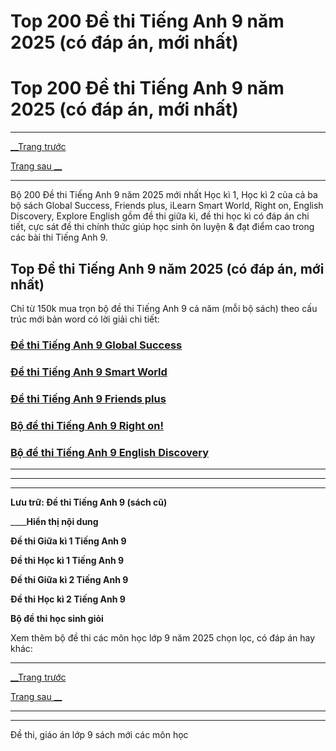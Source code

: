 # Top 200 Đề thi Tiếng Anh 9 năm 2025 (có đáp án, mới nhất)

# Top 200 Đề thi Tiếng Anh 9 năm 2025 (có đáp án, mới nhất)

* * *

[__Trang trước](https://vietjack.com/de-kiem-tra-lop-9/index.jsp)

[Trang sau __](https://vietjack.com/de-kiem-tra-lop-9/de-thi-giua-ki-1-tieng-anh-lop-9-co-dap-an-2021.jsp)

* * *

Bộ 200 Đề thi Tiếng Anh 9 năm 2025 mới nhất Học kì 1, Học kì 2 của cả ba bộ sách Global Success, Friends plus, iLearn Smart World, Right on, English Discovery, Explore English gồm đề thi giữa kì, đề thi học kì có đáp án chi tiết, cực sát đề thi chính thức giúp học sinh ôn luyện & đạt điểm cao trong các bài thi Tiếng Anh 9.

## Top Đề thi Tiếng Anh 9 năm 2025 (có đáp án, mới nhất)

Chỉ từ 150k mua trọn bộ đề thi Tiếng Anh 9 cả năm (mỗi bộ sách) theo cấu trúc mới bản word có lời giải chi tiết:

### [**Đề thi Tiếng Anh 9 Global Success**](https://vietjack.com/de-kiem-tra-lop-9/de-thi-tieng-anh-9-global-success.jsp)

### [**Đề thi Tiếng Anh 9 Smart World**](https://vietjack.com/de-kiem-tra-lop-9/de-thi-tieng-anh-9-smart-world.jsp)

### [**Đề thi Tiếng Anh 9 Friends plus**](https://vietjack.com/de-kiem-tra-lop-9/de-thi-tieng-anh-9-friends-plus.jsp)

### [**Bộ đề thi Tiếng Anh 9 Right on!**](https://vietjack.com/de-kiem-tra-lop-9/bo-de-thi-tieng-anh-9-right-on.jsp)

### [**Bộ đề thi Tiếng Anh 9 English Discovery**](https://vietjack.com/de-kiem-tra-lop-9/bo-de-thi-tieng-anh-9-english-discovery.jsp)

* * *

* * *

* * *

**Lưu trữ: Đề thi Tiếng Anh 9 (sách cũ)**

____**Hiển thị nội dung**

**Đề thi Giữa kì 1 Tiếng Anh 9**

**Đề thi Học kì 1 Tiếng Anh 9**

**Đề thi Giữa kì 2 Tiếng Anh 9**

**Đề thi Học kì 2 Tiếng Anh 9**

**Bộ đề thi học sinh giỏi**

Xem thêm bộ đề thi các môn học lớp 9 năm 2025 chọn lọc, có đáp án hay khác:

* * *

[__Trang trước](https://vietjack.com/de-kiem-tra-lop-9/index.jsp)

[Trang sau __](https://vietjack.com/de-kiem-tra-lop-9/de-thi-giua-ki-1-tieng-anh-lop-9-co-dap-an-2021.jsp)

* * *

* * *

Đề thi, giáo án lớp 9 sách mới các môn học
